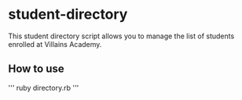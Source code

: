 # student-directory

This student directory script allows you to manage the list of students enrolled at Villains Academy.

## How to use

'''
ruby directory.rb
'''